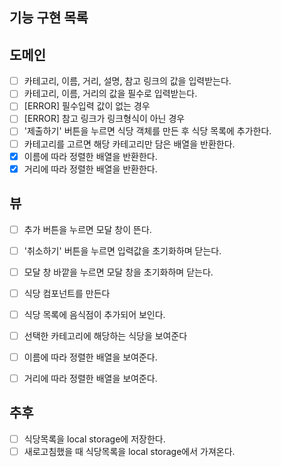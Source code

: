 ## 기능 구현 목록

## 도메인

- [ ] 카테고리, 이름, 거리, 설명, 참고 링크의 값을 입력받는다.
- [ ] 카테고리, 이름, 거리의 값을 필수로 입력받는다.
- [ ] [ERROR] 필수입력 값이 없는 경우
- [ ] [ERROR] 참고 링크가 링크형식이 아닌 경우
- [ ] '제출하기' 버튼을 누르면 식당 객체를 만든 후 식당 목록에 추가한다.
- [ ] 카테고리를 고르면 해당 카테고리만 담은 배열을 반환한다.
- [x] 이름에 따라 정렬한 배열을 반환한다.
- [x] 거리에 따라 정렬한 배열을 반환한다.

## 뷰

- [ ] 추가 버튼을 누르면 모달 창이 뜬다.
- [ ] '취소하기' 버튼을 누르면 입력값을 초기화하며 닫는다.
- [ ] 모달 창 바깥을 누르면 모달 창을 초기화하며 닫는다.

- [ ] 식당 컴포넌트를 만든다
- [ ] 식당 목록에 음식점이 추가되어 보인다.
- [ ] 선택한 카테고리에 해당하는 식당을 보여준다

- [ ] 이름에 따라 정렬한 배열을 보여준다.
- [ ] 거리에 따라 정렬한 배열을 보여준다.

## 추후

- [ ] 식당목록을 local storage에 저장한다.
- [ ] 새로고침했을 때 식당목록을 local storage에서 가져온다.
